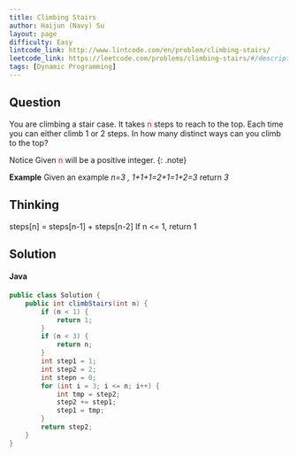 ```yaml
---
title: Climbing Stairs
author: Haijun (Navy) Su
layout: page
difficulty: Easy
lintcode_link: http://www.lintcode.com/en/problem/climbing-stairs/
leetcode_link: https://leetcode.com/problems/climbing-stairs/#/description
tags: [Dynamic Programming]
---
```

## Question
You are climbing a stair case. It takes <span style="color: #C72541; background: #F9F2F4;">n </span>steps to reach to the top.
Each time you can either climb 1 or 2 steps. In how many distinct ways can you climb to the top?

<i class="fa fa-info-circle" aria-hidden="true"></i> Notice
Given <span style="color: #C72541; background: #F9F2F4;">n </span>will be a positive integer.
{: .note}

**Example**
Given an example *n=3 , 1+1+1=2+1=1+2=3*
return *3*

## Thinking
steps[n] = steps[n-1] + steps[n-2]
If n <= 1, return 1

## Solution
#### Java
~~~ java
public class Solution {
    public int climbStairs(int n) {
        if (n < 1) {
            return 1;
        }
        if (n < 3) {
            return n;
        }
        int step1 = 1;
        int step2 = 2;
        int stepn = 0;
        for (int i = 3; i <= n; i++) {
            int tmp = step2;
            step2 += step1;
            step1 = tmp;
        }
        return step2;
    }
}
~~~
